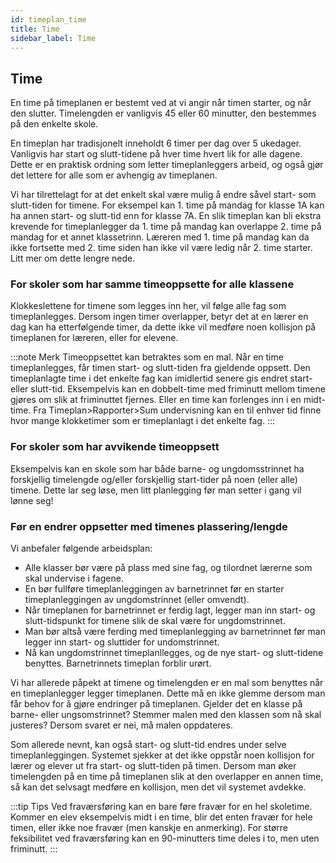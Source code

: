 ```yaml
---
id: timeplan_time
title: Time
sidebar_label: Time
---
```


## Time

En time på timeplanen er bestemt ved at vi angir når timen starter, og når den slutter. Timelengden er vanligvis 45 eller 60 minutter, den bestemmes på den enkelte skole.

En timeplan har tradisjonelt inneholdt 6 timer per dag over 5 ukedager. Vanligvis har start og slutt-tidene på hver time hvert lik for alle dagene. Dette er en praktisk ordning som letter timeplanleggers arbeid, og også gjør det lettere for alle som er avhengig av timeplanen.

Vi har tilrettelagt for at det enkelt skal være mulig å endre såvel start- som slutt-tiden for timene. For eksempel kan 1. time på mandag for klasse 1A kan ha annen start- og slutt-tid enn for klasse 7A. En slik timeplan kan bli ekstra krevende for timeplanlegger da 1. time på mandag  kan overlappe 2. time på mandag for et annet klassetrinn. Læreren med 1. time på mandag kan da ikke fortsette med 2. time siden han ikke vil være ledig når 2. time starter. Litt mer om dette lengre nede.

### For skoler som har samme timeoppsette for alle klassene
Klokkeslettene for timene som legges inn her, vil følge alle fag som timeplanlegges. Dersom ingen timer overlapper, betyr det at en lærer en dag kan ha etterfølgende timer, da dette ikke vil medføre noen kollisjon på timeplanen for læreren, eller for elevene.

:::note Merk
Timeoppsettet kan betraktes som en mal. Når en time timeplanlegges, får timen start- og slutt-tiden fra gjeldende oppsett. Den timeplanlagte time i det enkelte fag kan imidlertid senere gis endret start- eller slutt-tid. Eksempelvis kan en dobbelt-time med friminutt mellom timene gjøres om slik at friminuttet fjernes. Eller en time kan forlenges inn i en midt-time. Fra Timeplan>Rapporter>Sum undervisning kan en til enhver tid finne hvor mange klokketimer som er timeplanlagt i det enkelte fag.
:::

### For skoler som har avvikende timeoppsett
Eksempelvis kan en skole som har både barne- og ungdomsstrinnet ha forskjellig timelengde og/eller forskjellig start-tider på noen (eller alle) timene. Dette lar seg løse, men litt planlegging før man setter i gang vil lønne seg!
### Før en endrer oppsetter med timenes plassering/lengde
Vi anbefaler følgende arbeidsplan:
- Alle klasser bør være på plass med sine fag, og tilordnet lærerne som skal undervise i fagene.
- En bør fullføre timeplanleggingen av barnetrinnet før en starter timeplanleggingen av ungdomstrinnet (eller omvendt).
- Når timeplanen for barnetrinnet er ferdig lagt, legger man inn start- og slutt-tidspunkt for timene slik de skal være for ungdomstrinnet.
- Man bør altså være ferding med timeplanlegging av barnetrinnet før man legger inn start- og sluttider for undomstrinnet.
- Nå kan ungdomstrinnet timeplanllegges, og de nye start- og slutt-tidene benyttes. Barnetrinnets timeplan forblir urørt.

Vi har allerede påpekt at timene og timelengden er en mal som benyttes når en timeplanlegger legger timeplanen. Dette må en ikke glemme dersom man får behov for å gjøre endringer på timeplanen. Gjelder det en klasse på barne- eller ungsomstrinnet? Stemmer malen med den klassen som nå skal justeres? Dersom svaret er nei, må malen oppdateres.

Som allerede nevnt, kan også start- og slutt-tid endres under selve timeplanleggingen. Systemet sjekker at det ikke oppstår noen kollisjon for lærer og elever ut fra start- og slutt-tiden på timen. Dersom man øker timelengden på en time på timeplanen slik at den overlapper en annen time, så kan det selvsagt medføre en kollisjon, men det vil systemet avdekke.

:::tip Tips
Ved fraværsføring kan en bare føre fravær for en hel skoletime. Kommer en elev eksempelvis midt i en time, blir det enten fravær for hele timen, eller ikke noe fravær (men kanskje en anmerking). For større feksibilitet ved fraværsføring kan en 90-minutters time deles i to, men uten friminutt. 
:::


